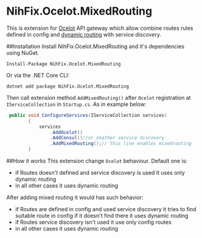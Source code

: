 # NihFix.Ocelot.MixedRouting
This is extension for [Ocelot](https://github.com/ThreeMammals/Ocelot) API gateway which allow combine routes rules defined in config and [dynamic routing](https://ocelot.readthedocs.io/en/latest/features/servicediscovery.html#dynamic-routing) with service discovery.

##Installation
Install NihFix.Ocelot.MixedRouting and it's dependencies using NuGet.

`Install-Package NihFix.Ocelot.MixedRouting`

Or via the .NET Core CLI:

`dotnet add package NihFix.Ocelot.MixedRouting`

Then call extension method `AddMixedRouting()` after `Ocelot` registration at `IServiceCollection` in `Startup.cs`. As in example below:

```C#
 public void ConfigureServices(IServiceCollection services)
        {
            services
                .AddOcelot()
                .AddConsul()//or onather service discovery
                .AddMixedRouting();// this line enables mixedrouting
        }
```

##How it works
This extension change `Ocelot` behaviour. Default one is:
- if Routes doesn't defined and service discovery is used it uses only dynamic routing
- in all other cases it uses dynamic routing

After adding mixed routing it would has such behavior:
- if Routes are defined in config and used service discovery it tries to find suitable route in config if it doesn't find there it uses dynamic routing
- if Routes service discovery isn't used it use only config routes
- in all other cases it uses dynamic routing
